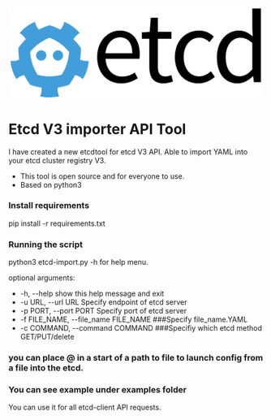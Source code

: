 ![alt text](https://raw.githubusercontent.com/cncf/artwork/master/projects/etcd/horizontal/color/etcd-horizontal-color.png)



# Etcd V3 importer API Tool 
I have created a new etcdtool for etcd V3 API.
Able to import YAML into your etcd cluster registry V3.

- This tool is open source and for everyone to use.
- Based on python3
### Install requirements
   pip install -r requirements.txt

### Running the script
  python3 etcd-import.py -h for help menu.
  
  
optional arguments:
 - -h, --help            show this help message and exit
 - -u URL, --url URL     Specify endpoint of etcd server
 - -p PORT, --port PORT  Specify port of etcd server
 - -f FILE_NAME, --file_name FILE_NAME ###Specify file_name.YAML
 -  -c COMMAND, --command COMMAND ###Specifiy which etcd method GET/PUT/delete
  



### you can place @ in a start of a path to file to launch config from a file  into the etcd.


### You can see example under examples folder
 

 You can use it for all etcd-client API requests.
  
